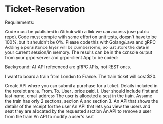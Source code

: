 # Ticket-Reservation
Requirements: 

Code must be published in Github with a link we can access (use public repo).
Code must compile with some effort on unit tests, doesn't have to be 100%, but it shouldn't be 0%.
Please code this with Golang/Java and gRPC
Adding a persistence layer will be cumbersome, so just store the data in your current session/in memory.
The results can be in the console output from your grpc-server and grpc-client
App to be coded:

 

Background: All API referenced are gRPC APIs, not REST ones. 

I want to board a train from London to France. The train ticket will cost $20.  

Create API where you can submit a purchase for a ticket.  Details included in the receipt are: 
a. From, To, User , price paid.
       i. User should include first and last name, email address
The user is allocated a seat in the train.  Assume the train has only 2 sections, section A and section B.
An API that shows the details of the receipt for the user
An API that lets you view the users and seat they are allocated by the requested section
An API to remove a user from the train
An API to modify a user's seat
